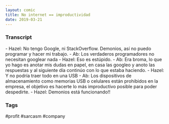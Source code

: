 ```yaml
---
layout: comic
title: No internet == improductividad
date: 2019-03-21
---
```


<h3>Transcript</h3>
<p>
    - Hazel: No tengo Google, ni StackOverflow. Demonios, así no puedo programar y hacer mi trabajo.
    - Ab: Los verdaderos programadores no necesitan googlear nada
    - Hazel: Eso es estúpido.
    - Ab: Era broma, lo que yo hago es anotar mis dudas en papel, en casa las googleo y anoto las respuestas y al siguiente día continúo con lo que estaba haciendo.
    - Hazel: Y no podría traer todo en una USB
    - Ab: Los dispositivos de almacenamiento como memorias USB o celulares están prohibidos en la empresa, el objetivo es hacerte lo más improductivo posible para poder despedirte.
    - Hazel: Demonios está funcionando!!
</p>

<h3>Tags</h3>
<p>#profit #sarcasm #company</p>
